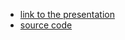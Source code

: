 - [link to the presentation](https://inknos.github.io/FOSDEM24)
- [source code](https://codeberg.org/inknos/morla)

